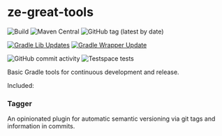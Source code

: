 # ze-great-tools

![Build](https://github.com/robertfmurdock/ze-great-tools/actions/workflows/main.yml/badge.svg?branch=main) 
![Maven Central](https://img.shields.io/maven-central/v/com.zegreatrob.tools.tagger/com.zegreatrob.tools.tagger.gradle.plugin)
![GitHub tag (latest by date)](https://img.shields.io/github/v/tag/robertfmurdock/ze-great-tools?label=Release)

[![Gradle Lib Updates](https://github.com/robertfmurdock/ze-great-tools/actions/workflows/gradle-update.yml/badge.svg?branch=main)](https://github.com/robertfmurdock/ze-great-tools/actions/workflows/gradle-update.yml)
[![Gradle Wrapper Update](https://github.com/robertfmurdock/ze-great-tools/actions/workflows/update-gradle-wrapper.yml/badge.svg?branch=main)](https://github.com/robertfmurdock/ze-great-tools/actions/workflows/update-gradle-wrapper.yml)

![GitHub commit activity](https://img.shields.io/github/commit-activity/m/robertfmurdock/ze-great-tools)
![Testspace tests](https://img.shields.io/testspace/passed/robertfmurdock/robertfmurdock:ze-great-tools/main)

Basic Gradle tools for continuous development and release.

Included:

### Tagger

An opinionated plugin for automatic semantic versioning via git tags and information in commits.